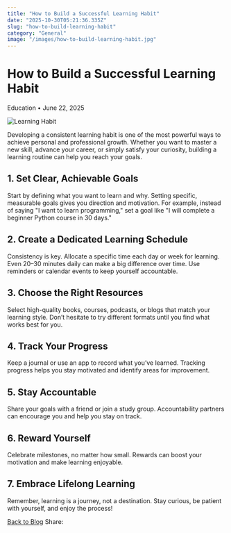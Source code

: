 ```yaml
---
title: "How to Build a Successful Learning Habit"
date: "2025-10-30T05:21:36.335Z"
slug: "how-to-build-learning-habit"
category: "General"
image: "/images/how-to-build-learning-habit.jpg"
---
```


How to Build a Successful Learning Habit
========================================

Education • June 22, 2025

![Learning Habit](https://images.unsplash.com/photo-1506744038136-46273834b3fb?auto=format&fit=crop&w=800&q=80)

Developing a consistent learning habit is one of the most powerful ways to achieve personal and professional growth. Whether you want to master a new skill, advance your career, or simply satisfy your curiosity, building a learning routine can help you reach your goals.

1\. Set Clear, Achievable Goals
-------------------------------

Start by defining what you want to learn and why. Setting specific, measurable goals gives you direction and motivation. For example, instead of saying "I want to learn programming," set a goal like "I will complete a beginner Python course in 30 days."

2\. Create a Dedicated Learning Schedule
----------------------------------------

Consistency is key. Allocate a specific time each day or week for learning. Even 20–30 minutes daily can make a big difference over time. Use reminders or calendar events to keep yourself accountable.

3\. Choose the Right Resources
------------------------------

Select high-quality books, courses, podcasts, or blogs that match your learning style. Don’t hesitate to try different formats until you find what works best for you.

4\. Track Your Progress
-----------------------

Keep a journal or use an app to record what you’ve learned. Tracking progress helps you stay motivated and identify areas for improvement.

5\. Stay Accountable
--------------------

Share your goals with a friend or join a study group. Accountability partners can encourage you and help you stay on track.

6\. Reward Yourself
-------------------

Celebrate milestones, no matter how small. Rewards can boost your motivation and make learning enjoyable.

7\. Embrace Lifelong Learning
-----------------------------

Remember, learning is a journey, not a destination. Stay curious, be patient with yourself, and enjoy the process!

[Back to Blog](../index.html#blog) Share:[](#)[](#)[](#)
